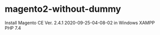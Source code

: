 # magento2-without-dummy
Install Magento CE Ver. 2.4.1 2020-09-25-04-08-02 in Windows XAMPP PHP 7.4

